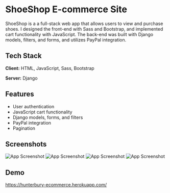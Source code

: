 
# ShoeShop E-commerce Site


ShoeShop is a a full-stack web app that allows users to view and purchase shoes. I designed the front-end with Sass and Bootstrap, and implemented cart functionality with JavaScript. The back-end was built with Django models, filters, and forms, and utilizes PayPal integration. 
## Tech Stack

**Client:** HTML, JavaScript, Sass, Bootstrap

**Server:** Django


## Features

- User authentication
- JavaScript cart functionality
- Django models, forms, and filters
- PayPal integration
- Pagination



## Screenshots

![App Screenshot](ecommerce/static/images/shoeshop-login.png)
![App Screenshot](ecommerce/static/images/shoeshop.png)
![App Screenshot](ecommerce/static/images/shoeshop-cart.png)
![App Screenshot](ecommerce/static/images/shoeshop-checkout.png)



## Demo

https://hunterbury-ecommerce.herokuapp.com/
